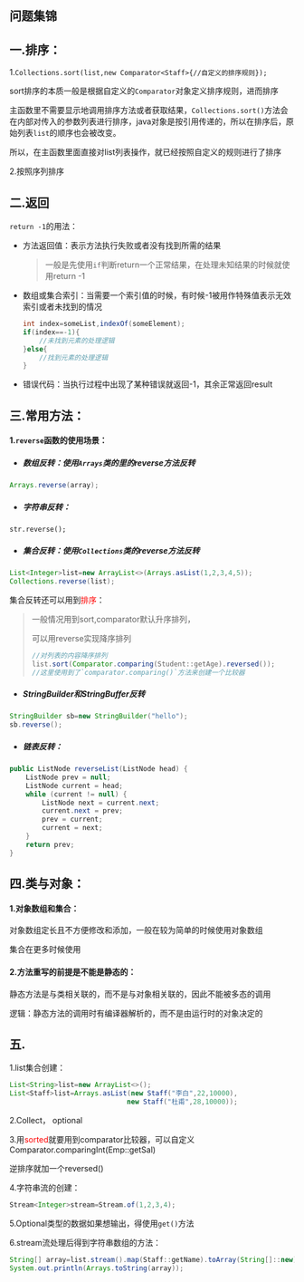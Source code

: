 ## 问题集锦

## 一.排序：

1.`Collections.sort(list,new Comparator<Staff>{//自定义的排序规则});`

sort排序的本质一般是根据自定义的`Comparator`对象定义排序规则，进而排序

主函数里不需要显示地调用排序方法或者获取结果，`Collections.sort()`方法会在内部对传入的参数列表进行排序，java对象是按引用传递的，所以在排序后，原始列表`list`的顺序也会被改变。

所以，在主函数里面直接对list列表操作，就已经按照自定义的规则进行了排序



2.按照序列排序



## 二.返回

`return -1`的用法：

- 方法返回值：表示方法执行失败或者没有找到所需的结果

  > 一般是先使用`if`判断return一个正常结果，在处理未知结果的时候就使用return -1

- 数组或集合索引：当需要一个索引值的时候，有时候-1被用作特殊值表示无效索引或者未找到的情况

  ```java
  int index=someList,indexOf(someElement);
  if(index==-1){
      //未找到元素的处理逻辑
  }else{
      //找到元素的处理逻辑
  }
  ```

- 错误代码：当执行过程中出现了某种错误就返回-1，其余正常返回result



## 三.常用方法：

#### 1.`reverse`函数的使用场景：

- ##### 数组反转：使用`Arrays`类的里的reverse方法反转

```java
Arrays.reverse(array);
```

- ##### 字符串反转：

```
str.reverse();
```

- ##### 集合反转：使用`Collections`类的reverse方法反转

```java
List<Integer>list=new ArrayList<>(Arrays.asList(1,2,3,4,5));
Collections.reverse(list);
```

集合反转还可以用到<span style="color:red">排序</span>：

> 一般情况用到sort,comparator默认升序排列，
>
> 可以用reverse实现降序排列
>
> ```java
> //对列表的内容降序排列
> list.sort(Comparator.comparing(Student::getAge).reversed());
> //这里使用到了`comparator.comparing()`方法来创建一个比较器
> ```

- ##### StringBuilder和StringBuffer反转

```java
StringBuilder sb=new StringBuilder("hello");
sb.reverse();
```

- ##### 链表反转：

```java
public ListNode reverseList(ListNode head) {
    ListNode prev = null;
    ListNode current = head;
    while (current != null) {
        ListNode next = current.next;
        current.next = prev;
        prev = current;
        current = next;
    }
    return prev;
}
```



## 四.类与对象：

#### 1.对象数组和集合：

对象数组定长且不方便修改和添加，一般在较为简单的时候使用对象数组

集合在更多时候使用

#### 2.方法重写的前提是不能是静态的：

静态方法是与类相关联的，而不是与对象相关联的，因此不能被多态的调用

逻辑：静态方法的调用时有编译器解析的，而不是由运行时的对象决定的







## 五.

1.list集合创建：

```java
List<String>list=new ArrayList<>();
List<Staff>list=Arrays.asList(new Staff("李白",22,10000),
                             new Staff("杜甫",28,10000));

```

2.Collect， optional

3.用<span style="color:red;">sorted</span>就要用到comparator比较器，可以自定义Comparator.comparingInt(Emp::getSal)

逆排序就加一个reversed()

4.字符串流的创建：

```java
Stream<Integer>stream=Stream.of(1,2,3,4);
```

5.Optional类型的数据如果想输出，得使用`get()`方法

6.stream流处理后得到字符串数组的方法：

```java
String[] array=list.stream().map(Staff::getName).toArray(String[]::new);
System.out.println(Arrays.toString(array));
```

